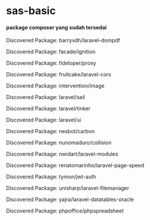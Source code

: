 # sas-basic
#### package composer yang sudah tersedai
Discovered Package: barryvdh/laravel-dompdf

Discovered Package: facade/ignition

Discovered Package: fideloper/proxy

Discovered Package: fruitcake/laravel-cors

Discovered Package: intervention/image

Discovered Package: laravel/sail

Discovered Package: laravel/tinker

Discovered Package: laravel/ui

Discovered Package: nesbot/carbon

Discovered Package: nunomaduro/collision

Discovered Package: nwidart/laravel-modules

Discovered Package: renatomarinho/laravel-page-speed

Discovered Package: tymon/jwt-auth

Discovered Package: unisharp/laravel-filemanager

Discovered Package: yajra/laravel-datatables-oracle

Discovered Package: phpoffice/phpspreadsheet
